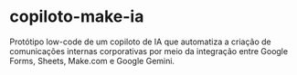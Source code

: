 # copiloto-make-ia
Protótipo low-code de um copiloto de IA que automatiza a criação de comunicações internas corporativas por meio da integração entre Google Forms, Sheets, Make.com e Google Gemini.
